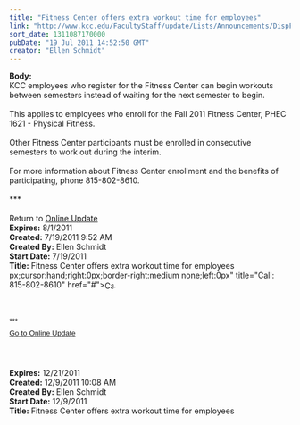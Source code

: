 ```yaml
---
title: "Fitness Center offers extra workout time for employees"
link: "http://www.kcc.edu/FacultyStaff/update/Lists/Announcements/DispForm.aspx?ID=384"
sort_date: 1311087170000
pubDate: "19 Jul 2011 14:52:50 GMT"
creator: "Ellen Schmidt"
---
```


<div><b>Body:</b> <div class="ExternalClass6879F786EF55459EBD4B92D71FF158DD">
<div>KCC employees who register for the Fitness Center can begin workouts between semesters instead of waiting for the next semester to begin.</div>
<div><br />This applies to employees who enroll for the Fall 2011 Fitness Center, PHEC 1621 - Physical Fitness. </div>
<div><br />Other Fitness Center participants must be enrolled in consecutive semesters to work out during the interim.</div>
<div><br />For more information about Fitness Center enrollment and the benefits of participating, phone 815-802-8610.</div>
<div> </div>
<div>***</div>
<div> </div>
<div>Return to <a href="/FacultyStaff/update/Pages/dailyupdate.aspx">Online Update</a></div></div></div>
<div><b>Expires:</b> 8/1/2011</div>
<div><b>Created:</b> 7/19/2011 9:52 AM</div>
<div><b>Created By:</b> Ellen Schmidt</div>
<div><b>Start Date:</b> 7/19/2011</div>
<div><b>Title:</b> Fitness Center offers extra workout time for employees</div>
px;cursor:hand;right:0px;border-right:medium none;left:0px" title="Call: 815-802-8610" href="#"><img style="border-bottom:medium none;position:static !important;border-left:medium none;margin:0px;width:16px;bottom:0px;display:inline;white-space:nowrap;float:none;height:16px;vertical-align:middle;overflow:hidden;border-top:medium none;top:0px;cursor:hand;right:0px;border-right:medium none;left:0px" title="Call: 815-802-8610" /></a></span>. <br />
<p style="margin:0in 0in 5.2pt" class="MsoNormal"><span style="font-family:'Arial', 'sans-serif';color:#333333"><font size="2" face=""></font></span> </p>
<p style="margin:0in 0in 5.2pt" class="MsoNormal"><span style="font-family:'Arial', 'sans-serif';color:#333333"><font size="2" face=""></font></span> </p>
<p style="margin:0in 0in 5.2pt" class="MsoNormal"><span style="font-family:'Arial', 'sans-serif';color:#333333"><font size="2" face="">***</font></span></p>
<p style="margin:0in 0in 5.2pt" class="MsoNormal"><font size="2" face="Arial"><a href="/FacultyStaff/update/Pages/dailyupdate.aspx">Go to Online Update</a></font></p>
<p style="margin:0in 0in 5.2pt" class="MsoNormal"><font size="2" face="Arial"></font> </p>
<p style="margin:0in 0in 5.2pt" class="MsoNormal"> </p></div></div></div>
<div><b>Expires:</b> 12/21/2011</div>
<div><b>Created:</b> 12/9/2011 10:08 AM</div>
<div><b>Created By:</b> Ellen Schmidt</div>
<div><b>Start Date:</b> 12/9/2011</div>
<div><b>Title:</b> Fitness Center offers extra workout time for employees</div>
